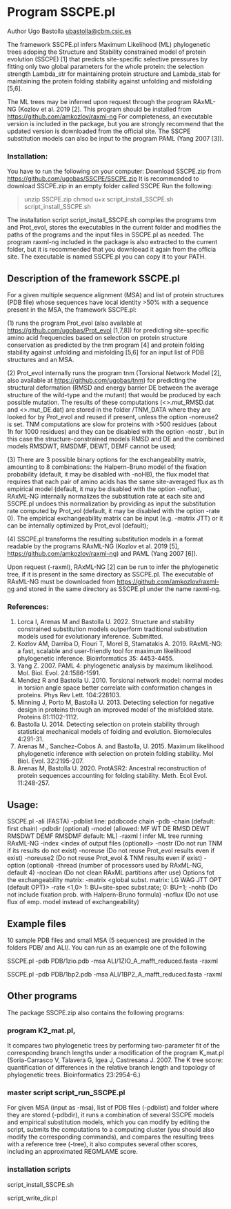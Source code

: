 # Program SSCPE.pl 

Author Ugo Bastolla <ubastolla@cbm.csic.es>

The framework SSCPE.pl infers Maximum Likelihood (ML) phylogenetic trees adoping the Structure and Stability constrained model of protein evolution (SSCPE) [1] that predicts site-specific selective pressures by fitting only two global parameters for the whole protein: the selection strength Lambda_str for maintaining protein structure and Lambda_stab for maintaining the protein folding stability against unfolding and misfolding [5,6]. 

The ML trees may be inferred upon request through the program RAxML-NG (Kozlov et al. 2019 [2]. This program should be installed from https://github.com/amkozlov/raxml-ng For completeness, an executable version is included in the package, but you are strongly recommend that the updated version is downloaded from the official site. The SSCPE substitution models can also be input to the program PAML (Yang 2007 [3]).

### Installation: 

You have to run the following on your computer:
Download SSCPE.zip from  https://github.com/ugobas/SSCPE/SSCPE.zip
It is recommended to download SSCPE.zip in an empty folder called SSCPE
Run the following:

 >unzip SSCPE.zip
 >chmod u+x script_install_SSCPE.sh
 >script_install_SSCPE.sh

The installation script script_install_SSCPE.sh compiles the programs tnm and Prot_evol, stores the executables in the current folder and modifies the paths of the programs and the input files in SSCPE.pl as needed. The program raxml-ng included in the package is also extracted to the current folder, but it is recommended that you downloead it again from the officia site.
The executable is named SSCPE.pl you can copy it to your PATH.

## Description of the framework SSCPE.pl

For a given multiple sequence alignment (MSA) and list of protein structures (PDB file) whose sequences have local identity >50% with a sequence present in the MSA, the framework SSCPE.pl:

(1) runs the program Prot_evol (also available at https://github.com/ugobas/Prot_evol [1,7,8]) for predicting site-specific amino acid frequencies based on selection on protein structure conservation as predicted by the tnm program [4] and protein folding stability against unfolding and misfolding [5,6] for an input list of PDB structures and an MSA.

(2) Prot_evol internally runs the program tnm (Torsional Network Model [2], also available at https://github.com/ugobas/tnm) for predicting the structural deformation (RMSD and energy barrier DE between the average structure of the wild-type and the mutant) that would be produced by each possible mutation. The results of these computations (<>.mut_RMSD.dat and <>.mut_DE.dat) are stored in the folder /TNM_DATA where they are looked for by Prot_evol and reused if present, unless the option -noreuse2 is set. TNM computations are slow for proteins with >500 residues (about 1h for 1000 residues) and they can be disabled with the option -nostr , but in this case the structure-constrained models RMSD and DE and the combined models RMSDWT, RMSDMF, DEWT, DEMF cannot be used;

(3) There are 3 possible binary options for the exchangeability matrix, amounting to 8 combinations: the Halpern-Bruno model of the fixation probability (default, it may be disabled with -noHB), the flux model that requires that each pair of amino acids has the same site-averaged flux as th empirical model (default, it may be disabled with the option -noflux), RAxML-NG internally normalizes the substitution rate at each site and SSCPE.pl undoes this normalization by providing as input the substitution rate computed by Prot_vol (default, it may be disabled with the option -rate 0). The empirical exchangeability matrix can be input (e.g. -matrix JTT) or it can be internally optimized by Prot_evol (default);

(4) SSCPE.pl transforms the resulting substitution models in a format readable by the programs RAxML-NG (Kozlov et al. 2019 [5], https://github.com/amkozlov/raxml-ng) and PAML (Yang 2007 [6]).

Upon request (-raxml), RAxML-NG [2] can be run to infer the phylogenetic tree, if it is present in the same directory as SSCPE.pl. The executable of RAxML-NG must be downloaded from https://github.com/amkozlov/raxml-ng and stored in the same directory as SSCPE.pl under the name raxml-ng.

### References:
1. Lorca I, Arenas M and Bastolla U. 2022. Structure and stability constrained substitution models outperform traditional substitution models used for evolutionary inference. Submitted.
2. Kozlov AM, Darriba D, Flouri T, Morel B, Stamatakis A. 2019. RAxML-NG: a fast, scalable and user-friendly tool for maximum likelihood phylogenetic inference. Bioinformatics 35: 4453-4455.
3. Yang Z. 2007. PAML 4: phylogenetic analysis by maximum likelihood. Mol. Biol. Evol. 24:1586-1591.
4. Mendez R and Bastolla U. 2010. Torsional network model: normal modes in torsion angle space better correlate with conformation changes in proteins. Phys Rev Lett. 104:228103.
5. Minning J, Porto M, Bastolla U. 2013. Detecting selection for negative design in proteins through an improved model of the misfolded state. Proteins 81:1102-1112.
6. Bastolla U. 2014. Detecting selection on protein stability through statistical mechanical models of folding and evolution. Biomolecules 4:291-31.
7. Arenas M., Sanchez-Cobos A. and Bastolla, U. 2015.
Maximum likelihood phylogenetic inference with selection on protein folding stability. Mol Biol. Evol. 32:2195-207.
8. Arenas M, Bastolla U. 2020. ProtASR2: Ancestral reconstruction of protein sequences accounting for folding stability. Meth. Ecol Evol. 11:248-257.

## Usage:

SSCPE.pl 
	-ali <MSA file> (FASTA)
 	-pdblist <list of PDB files> line: pddbcode chain
	-pdb <single PDB file>
	 -chain <single PDB chain> (default: first chain)
	 -pdbdir <path to PDB> (optional)
	 -model <MOD> (allowed: MF WT DE RMSD DEWT RMSDWT DEMF RMSDMF default: ML)
	 -raxml ! infer ML tree running RAxML-NG
	 -index <index of output files (optional)>
	 -nostr  (Do not run TNM if its results do not exist)
	 -noreuse  (Do not reuse Prot_evol results even if exist)
	 -noreuse2 (Do not reuse Prot_evol & TNM results even if exist)
	 -option <one line file with other RAxML options> (optional)
	 -thread (number of processors used by RAxML-NG, default 4)
	 -noclean (Do not clean RAxML partitions after use)
	 Options fot the exchangeability matrix:
	 -matrix <global subst. matrix: LG WAG JTT OPT (default OPT)>
	 -rate <1,0> 1: BU=site-spec subst.rate; 0: BU=1;
	 -nohb   (Do not include fixation prob. with Halpern-Bruno formula)
	 -noflux (Do not use flux of emp. model instead of exchangeability)

## Example files

10 sample PDB files and small MSA (5 sequences) are provided in the folders PDB/ and ALI/. You can run as an example one of the following

SSCPE.pl -pdb PDB/1zio.pdb -msa ALI/1ZIO_A_mafft_reduced.fasta -raxml

SSCPE.pl -pdb PDB/1bp2.pdb -msa ALI/1BP2_A_mafft_reduced.fasta -raxml

 ## Other programs

The package SSCPE.zip also contains the following programs:

### program K2_mat.pl, 

It compares two phylogenetic trees by performing two-parameter fit of the corresponding branch lengths under a modification of the program K_mat.pl (Soria-Carrasco V, Talavera G, Igea J, Castresana J. 2007. The K tree score: quantification of differences in the relative branch length and topology of phylogenetic trees. Bioinformatics 23:2954-6.)

### master script script_run_SSCPE.pl 

For given MSA (input as -msa), list of PDB files (-pdblist) and folder where they are stored (-pdbdir), it runs a combination of several SSCPE models and empirical substitution models, which you can modify by editing the script, submits the computations to a computing cluster (you should also modify the corresponding commands), and compares the resulting trees with a reference tree (-tree), it also computes several other scores, including an approximated REGMLAME score.

### installation scripts

script_install_SSCPE.sh

script_write_dir.pl
